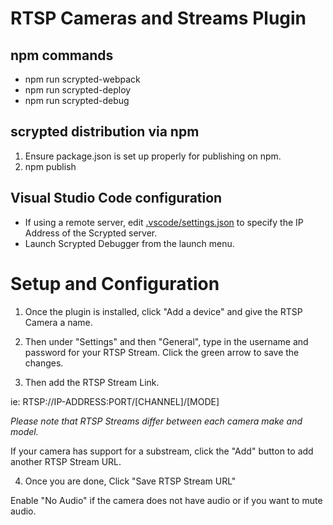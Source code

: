# RTSP Cameras and Streams Plugin

## npm commands
 * npm run scrypted-webpack
 * npm run scrypted-deploy <ipaddress>
 * npm run scrypted-debug <ipaddress>

## scrypted distribution via npm
 1. Ensure package.json is set up properly for publishing on npm.
 2. npm publish

## Visual Studio Code configuration

* If using a remote server, edit [.vscode/settings.json](blob/master/.vscode/settings.json) to specify the IP Address of the Scrypted server.
* Launch Scrypted Debugger from the launch menu.

# Setup and Configuration
 
 1. Once the plugin is installed, click "Add a device" and give the RTSP Camera a name.
 
 2. Then under "Settings" and then "General", type in the username and password for your RTSP Stream. Click the green arrow to save the changes.
 
 3. Then add the RTSP Stream Link.
 
  ie: RTSP://IP-ADDRESS:PORT/[CHANNEL]/[MODE]
 
  *Please note that RTSP Streams differ between each camera make and model.*

  If your camera has support for a substream, click the "Add" button to add another RTSP Stream URL.
 
 4. Once you are done, Click "Save RTSP Stream URL"
 
 Enable "No Audio" if the camera does not have audio or if you want to mute audio.
 
